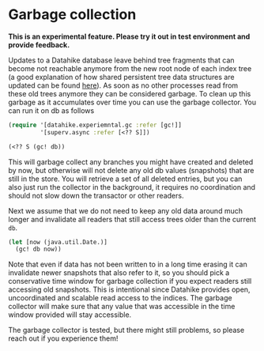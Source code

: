 # Garbage collection

**This is an experimental feature. Please try it out in test environment and provide feedback.**

Updates to a Datahike database leave behind tree fragments that can become not
reachable anymore from the new root node of each index tree (a good explanation
of how shared persistent tree data structures are updated can be found
[here](https://hypirion.com/musings/understanding-persistent-vector-pt-1)). As
soon as no other processes read from these old trees anymore they can be
considered garbage. To clean up this garbage as it accumulates over time you can
use the garbage collector. You can run it on db as follows

~~~clojure
(require '[datahike.experiemntal.gc :refer [gc!]]
         '[superv.async :refer [<?? S]])

(<?? S (gc! db))
~~~

This will garbage collect any branches you might have created and deleted by
now, but otherwise will not delete any old db values (snapshots) that are still
in the store. You will retrieve a set of all deleted entries, but you can also
just run the collector in the background, it requires no coordination and should
not slow down the transactor or other readers.

Next we assume that we do not need to keep any old data around much longer and
invalidate all readers that still access trees older than the current `db`.

~~~clojure
(let [now (java.util.Date.)]
  (gc! db now))
~~~

Note that even if data has not been written to in a long time erasing it can
invalidate newer snapshots that also refer to it, so you should pick a
conservative time window for garbage collection if you expect readers still
accessing old snapshots. This is intentional since Datahike provides open,
uncoordinated and scalable read access to the indices. The garbage collector
will make sure that any value that was accessible in the time window provided
will stay accessible.

The garbage collector is tested, but there might still problems, so please reach
out if you experience them!
